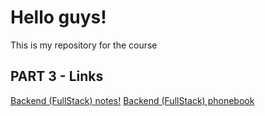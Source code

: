 <h1>Hello guys!</h1>

<p>This is my repository for the course</p>

<h2>PART 3 - Links</h2>
<a href="https://notesexpress.onrender.com/">Backend (FullStack) notes!</a>
<a href="https://phonebook-fmaf.onrender.com">Backend (FullStack) phonebook</a>
